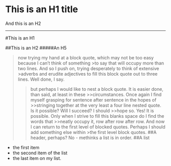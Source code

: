 This is an H1 title
=============

And this is an H2
______________

#This is an H1

##This is an H2
#####An H5

>now trying my hand at a block quote, which may not be too easy because I can’t think of something >to say that will occupy more than two lines. And so I push on, trying desperately to think of extensive >adverbs and erudite adjectives to fill this block quote out to three lines. Well done, I say. 
>>but perhaps I would like to nest a block quote. It is easier done, than said, at least in these >>circumstances. Once again I find myself grasping for sentence after sentence in the hopes of >>stringing together at the very least a four line nested quote. Is it possible? Will I succeed? I should >>hope so. Yes! It is possible. Only when I strive to fill this blanks space do I find the words that >>neatly occupy it, row after row after row. 
>And now I can return to the first level of blocked quotes. Perhaps I should add something else within >the first level  block quotes. ##A header, perhaps? 
>No - methinks a list is in order. 
##A list
- the first item
- the second item of the list
- the last item on my list. 